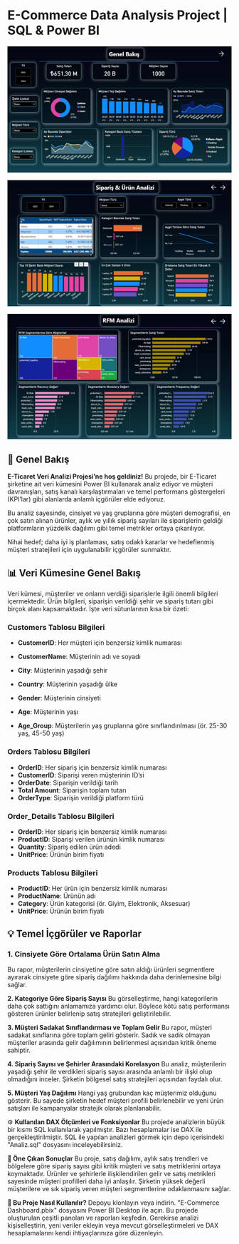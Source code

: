 # E-Commerce Data Analysis Project | SQL & Power BI

![d1](https://raw.githubusercontent.com/bakiylc/E-Ticaret-Projesi/refs/heads/main/dsh1.jpg)

![d2](https://raw.githubusercontent.com/bakiylc/E-Ticaret-Projesi/refs/heads/main/dsh2.jpg)

![d3](https://raw.githubusercontent.com/bakiylc/E-Ticaret-Projesi/refs/heads/main/dsh3.jpg)


## 🚀 Genel Bakış
**E-Ticaret Veri Analizi Projesi’ne hoş geldiniz!**
Bu projede, bir E-Ticaret şirketine ait veri kümesini Power BI kullanarak analiz ediyor ve müşteri davranışları, satış kanalı karşılaştırmaları ve temel performans göstergeleri (KPI’lar) gibi alanlarda anlamlı içgörüler elde ediyoruz.

Bu analiz sayesinde, cinsiyet ve yaş gruplarına göre müşteri demografisi, en çok satın alınan ürünler, aylık ve yıllık sipariş sayıları ile siparişlerin geldiği platformların yüzdelik dağılımı gibi temel metrikler ortaya çıkarılıyor.

Nihai hedef; daha iyi iş planlaması, satış odaklı kararlar ve hedeflenmiş müşteri stratejileri için uygulanabilir içgörüler sunmaktır.



## 📊 Veri Kümesine Genel Bakış
Veri kümesi, müşteriler ve onların verdiği siparişlerle ilgili önemli bilgileri içermektedir. Ürün bilgileri, siparişin verildiği şehir ve sipariş tutarı gibi birçok alanı kapsamaktadır. İşte veri sütunlarının kısa bir özeti:

### Customers Tablosu Bilgileri
- **CustomerID**: Her müşteri için benzersiz kimlik numarası

- **CustomerName**: Müşterinin adı ve soyadı

- **City**: Müşterinin yaşadığı şehir

- **Country**: Müşterinin yaşadığı ülke

- **Gender**: Müşterinin cinsiyeti

- **Age**: Müşterinin yaşı

- **Age_Group**: Müşterilerin yaş gruplarına göre sınıflandırılması (ör. 25-30 yaş, 45-50 yaş)


### Orders Tablosu Bilgileri
- **OrderID**: Her sipariş için benzersiz kimlik numarası
- **CustomerID**: Siparişi veren müşterinin ID’si
- **OrderDate**: Siparişin verildiği tarih
- **Total Amount**: Siparişin toplam tutarı
- **OrderType**: Siparişin verildiği platform türü

### Order_Details Tablosu Bilgileri
- **OrderID**: Her sipariş için benzersiz kimlik numarası
- **ProductID**: Siparişi verilen ürünün kimlik numarası
- **Quantity**: Sipariş edilen ürün adedi
- **UnitPrice**: Ürünün birim fiyatı


### Products Tablosu Bilgileri
- **ProductID**: Her ürün için benzersiz kimlik numarası
- **ProductName**: Ürünün adı
- **Category**: Ürün kategorisi (ör. Giyim, Elektronik, Aksesuar)
- **UnitPrice**: Ürünün birim fiyatı




## 💡  Temel İçgörüler ve Raporlar

### 1. **Cinsiyete Göre Ortalama Ürün Satın Alma**
Bu rapor, müşterilerin cinsiyetine göre satın aldığı ürünleri segmentlere ayırarak cinsiyete göre sipariş dağılımı hakkında daha derinlemesine bilgi sağlar.

**2. Kategoriye Göre Sipariş Sayısı**
Bu görselleştirme, hangi kategorilerin daha çok sattığını anlamamıza yardımcı olur. Böylece kötü satış performansı gösteren ürünler belirlenip satış stratejileri geliştirilebilir.

**3. Müşteri Sadakat Sınıflandırması ve Toplam Gelir**
Bu rapor, müşteri sadakat sınıflarına göre toplam geliri gösterir. Sadık ve sadık olmayan müşteriler arasında gelir dağılımının belirlenmesi açısından kritik öneme sahiptir.

**4. Sipariş Sayısı ve Şehirler Arasındaki Korelasyon**
Bu analiz, müşterilerin yaşadığı şehir ile verdikleri sipariş sayısı arasında anlamlı bir ilişki olup olmadığını inceler. Şirketin bölgesel satış stratejileri açısından faydalı olur.

**5. Müşteri Yaş Dağılımı**
Hangi yaş grubundan kaç müşterimiz olduğunu gösterir. Bu sayede şirketin hedef müşteri profili belirlenebilir ve yeni ürün satışları ile kampanyalar stratejik olarak planlanabilir.


⚙️ **Kullanılan DAX Ölçümleri ve Fonksiyonlar**
Bu projede analizlerin büyük bir kısmı SQL kullanılarak yapılmıştır. Bazı hesaplamalar ise DAX ile gerçekleştirilmiştir.
SQL ile yapılan analizleri görmek için depo içerisindeki "Analiz.sql" dosyasını inceleyebilirsiniz.


**🎯 Öne Çıkan Sonuçlar**
Bu proje, satış dağılımı, aylık satış trendleri ve bölgelere göre sipariş sayısı gibi kritik müşteri ve satış metriklerini ortaya koymaktadır.
Ürünler ve şehirlerle ilişkilendirilen gelir ve satış metrikleri sayesinde müşteri profilleri daha iyi anlaşılır.
Şirketin yüksek değerli müşterilere ve sık sipariş veren müşteri segmentlerine odaklanmasını sağlar.


**🚀 Bu Proje Nasıl Kullanılır?**
Depoyu klonlayın veya indirin.
"E-Commerce Dashboard.pbix" dosyasını Power BI Desktop ile açın.
Bu projede oluşturulan çeşitli panoları ve raporları keşfedin.
Gerekirse analizi kişiselleştirin, yeni veriler ekleyin veya mevcut görselleştirmeleri ve DAX hesaplamalarını kendi ihtiyaçlarınıza göre düzenleyin.



